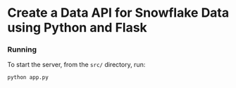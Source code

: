 # Create a Data API for Snowflake Data using Python and Flask




### Running
To start the server, from the `src/` directory, run:
```
python app.py
```

